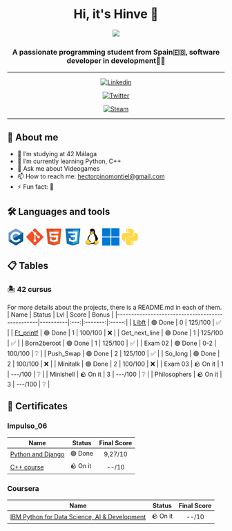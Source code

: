<div id="head" align="center">
    <h1 align="center">Hi, it's Hinve 🫡</h1>
    <img src="https://media1.giphy.com/media/v1.Y2lkPTc5MGI3NjExemVzY2VkdHo0dHlhcXhvNXd1NWxhcml6dHBpa3M2NXZrMTlqaTlwYiZlcD12MV9pbnRlcm5hbF9naWZfYnlfaWQmY3Q9Zw/L3bj6t3opdeNddYCyl/giphy.webp" width="200" />
    <h3 align="center">A passionate programming student from Spain🇪🇸, software developer in development🧑‍🦯</h3>

---

</div>
<div id="badges" align="center">
    <a href="https://www.linkedin.com/in/h%C3%A9ctor-pino-montiel-02b47024a/">
        <img src="https://img.shields.io/badge/H%C3%A9ctor-blue?style=for-the-badge&logo=linkedin&logoColor=white" alt="Linkedin" />
    </a>
    <p></p>
    <a href="https://x.com/Hinve_">
        <img src="https://img.shields.io/badge/Hinve__-black?style=for-the-badge&logo=x&logoColor=white" alt="Twitter" />
    </a>
    <p></p>
    <a href="https://steamcommunity.com/id/hinve">
        <img src="https://img.shields.io/badge/hinve-301934?style=for-the-badge&logo=steam&logoColor=white" alt="Steam" />
    </a>
</div>

---
## 🧑 About me

- 📝 I’m studying at 42 Málaga
- 🌱 I’m currently learning Python, C++
- 💬 Ask me about Videogames
- 📫 How to reach me: hectorpinomontiel@gmail.com
- ⚡ Fun fact: 👺

## 🛠️ Languages and tools
<div id="Tools" align="left">
    <img src="https://github.com/devicons/devicon/blob/master/icons/c/c-original.svg" width="40" height="40"/>
    <img src="https://github.com/devicons/devicon/blob/master/icons/git/git-original.svg" width="40" height="40"/>
    <img src="https://github.com/devicons/devicon/blob/master/icons/html5/html5-original.svg" width="40" height="40"/>
    <img src="https://github.com/devicons/devicon/blob/master/icons/css3/css3-original.svg" width="40" height="40"/>
    <img src="https://github.com/devicons/devicon/blob/master/icons/linux/linux-original.svg" width="40" height="40"/>
    <img src="https://github.com/devicons/devicon/blob/master/icons/windows11/windows11-original.svg" width="40" height="40"/>
    <img src="https://github.com/devicons/devicon/blob/master/icons/python/python-plain.svg" width="40" height="40"/>
</div>

## 📋 Tables
### 🏝️ 42 cursus
For more details about the projects, there is a README.md in each of them.
| Name                                            | Status   | Lvl |  Score  | Bonus |
|-------------------------------------------------|----------|:---:|:-------:|:-----:|
| [Libft](https://github.com/hinve/libft)         | 🟢 Done  |  0  | 125/100 | ✅    |
| [Ft_printf](https://github.com/hinve/ft_printf) | 🟢 Done  |  1  | 100/100 | ❌    |
| Get_next_line                                   | 🟢 Done  |  1  | 125/100 | ✅    |
| Born2beroot                                     | 🟢 Done  |  1  | 125/100 | ✅    |
| Exam 02                                         | 🟢 Done  | 0-2 | 100/100 | ❔    |
| Push_Swap                                       | 🟢 Done  |  2  | 125/100 | ✅    |
| So_long                                         | 🟢 Done  |  2  | 100/100 | ❌    |
| Minitalk                                        | 🟢 Done  |  2  | 100/100 | ❌    |
| Exam 03                                         | 🪨 On it |  1  | ---/100 | ❔    |
| Minishell                                       | 🪨 On it |  3  | ---/100 | ❔    |
| Philosophers                                    | 🪨 On it |  3  | ---/100 | ❔    |

## 📒 Certificates
### Impulso_06
| Name                                                           | Status   | Final Score |
|----------------------------------------------------------------|----------|:-----------:|
|[Python and Django](https://github.com/hinve/Python_and_Django) | 🟢 Done  |   9,27/10   |
|[C++ course]()                                                  | 🪨 On it |    --/10    |
### Coursera
| Name                                                           | Status   | Final Score |
|----------------------------------------------------------------|----------|:-----------:|
|[IBM Python for Data Science, AI & Development]()               | 🪨 On it |    --/10    |

